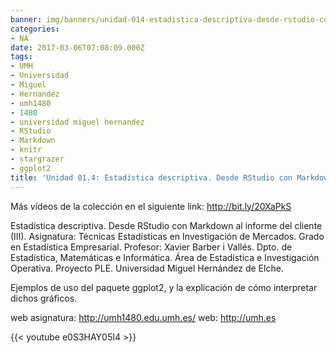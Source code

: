 ```yaml
---
banner: img/banners/unidad-014-estadistica-descriptiva-desde-rstudio-con-markdown-al-informe-del-cliente-iii.jpg
categories:
- NA
date: 2017-03-06T07:08:09.000Z
tags:
- UMH
- Universidad
- Miguel
- Hernandez
- umh1480
- 1480
- universidad miguel hernandez
- RStudio
- Markdown
- knitr
- stargrazer
- ggplot2
title: 'Unidad 01.4: Estadística descriptiva. Desde RStudio con Markdown al informe del cliente (III)'
---
```


Más vídeos de la colección en el siguiente link: http://bit.ly/20XaPkS

Estadística descriptiva. Desde RStudio con Markdown al informe del cliente (III).
Asignatura: Técnicas Estadísticas en Investigación de Mercados.
Grado en Estadística Empresarial.
Profesor: Xavier Barber i Vallés.
Dpto. de Estadística, Matemáticas e Informática.
Área de Estadística e Investigación Operativa.
Proyecto PLE. Universidad Miguel Hernández de Elche.

Ejemplos de uso del paquete ggplot2, y la explicación de cómo interpretar dichos gráficos.

web asignatura: http://umh1480.edu.umh.es/
web: http://umh.es

{{< youtube e0S3HAY05I4 >}}
